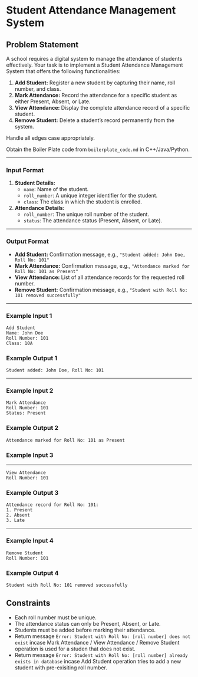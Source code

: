 # Student Attendance Management System

## Problem Statement

A school requires a digital system to manage the attendance of students effectively. Your task is to implement a Student Attendance Management System that offers the following functionalities:

1. **Add Student:** Register a new student by capturing their name, roll number, and class.
2. **Mark Attendance:** Record the attendance for a specific student as either Present, Absent, or Late.
3. **View Attendance:** Display the complete attendance record of a specific student.
4. **Remove Student:** Delete a student’s record permanently from the system.

Handle all edges case appropriately.

Obtain the Boiler Plate code from `boilerplate_code.md` in C++/Java/Python.

---

### Input Format

1. **Student Details:**
   - `name`: Name of the student.
   - `roll_number`: A unique integer identifier for the student.
   - `class`: The class in which the student is enrolled.
2. **Attendance Details:**
   - `roll_number`: The unique roll number of the student.
   - `status`: The attendance status (Present, Absent, or Late).

---

### Output Format

- **Add Student:** Confirmation message, e.g., `"Student added: John Doe, Roll No: 101"`
- **Mark Attendance:** Confirmation message, e.g., `"Attendance marked for Roll No: 101 as Present"`
- **View Attendance:** List of all attendance records for the requested roll number.
- **Remove Student:** Confirmation message, e.g., `"Student with Roll No: 101 removed successfully"`

---

### Example Input 1

```
Add Student
Name: John Doe
Roll Number: 101
Class: 10A
```

### Example Output 1
```
Student added: John Doe, Roll No: 101
```
---
### Example Input 2

```
Mark Attendance
Roll Number: 101
Status: Present
```

### Example Output 2
```
Attendance marked for Roll No: 101 as Present
```

### Example Input 3
---
```
View Attendance
Roll Number: 101
```

### Example Output 3
```
Attendance record for Roll No: 101:
1. Present
2. Absent
3. Late
```
---
### Example Input 4

```
Remove Student
Roll Number: 101
```

### Example Output 4
```
Student with Roll No: 101 removed successfully
```

## Constraints
- Each roll number must be unique.
- The attendance status can only be Present, Absent, or Late.
- Students must be added before marking their attendance.
- Return message `Error: Student with Roll No: [roll number] does not exist` incase Mark Attendance / View Attendance / Remove Student operation is used for a studen that does not exist.
- Return message `Error: Student with Roll No: [roll number] already exists in database` incase Add Student operation tries to add a new student with pre-exisiting roll number.

